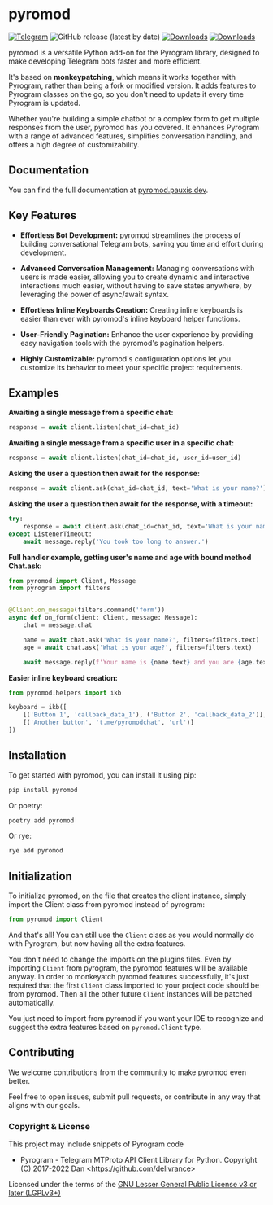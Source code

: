 # pyromod

[![Telegram](https://img.shields.io/badge/Telegram-2CA5E0?style=flat&logo=telegram&logoColor=white)](https://t.me/pyromodchat)
![GitHub release (latest by date)](https://img.shields.io/github/v/release/usernein/pyromod)
[![Downloads](https://static.pepy.tech/badge/pyromod)](https://pepy.tech/project/pyromod)
[![Downloads](https://static.pepy.tech/badge/pyromod/month)](https://pepy.tech/project/pyromod)

pyromod is a versatile Python add-on for the Pyrogram library, designed to make developing Telegram bots faster and more
efficient.

It's based on **monkeypatching**, which means it works together with Pyrogram, rather than being a fork or modified
version. It
adds features to Pyrogram classes on the go, so you don't need to update it every time Pyrogram is updated.

Whether you're building a simple chatbot or a complex form to get multiple responses from the user, pyromod has you
covered. It enhances Pyrogram with a range
of advanced features, simplifies conversation handling, and offers a high degree of customizability.

## Documentation

You can find the full documentation at [pyromod.pauxis.dev](https://pyromod.pauxis.dev).

## Key Features

- **Effortless Bot Development:** pyromod streamlines the process of building conversational Telegram bots, saving you
  time and effort
  during development.

- **Advanced Conversation Management:** Managing conversations with users is made easier, allowing you to create dynamic
  and interactive interactions much easier, without having to save states anywhere, by leveraging the power of
  async/await syntax.

- **Effortless Inline Keyboards Creation:** Creating inline keyboards is easier than ever with pyromod's inline keyboard
  helper functions.

- **User-Friendly Pagination:** Enhance the user experience by providing easy navigation tools with the pyromod's
  pagination
  helpers.

- **Highly Customizable:** pyromod's configuration options let you customize its behavior to meet your specific project
  requirements.

## Examples

**Awaiting a single message from a specific chat:**

```python
response = await client.listen(chat_id=chat_id)
```

**Awaiting a single message from a specific user in a specific chat:**

```python
response = await client.listen(chat_id=chat_id, user_id=user_id)
```

**Asking the user a question then await for the response:**

```python
response = await client.ask(chat_id=chat_id, text='What is your name?')
```

**Asking the user a question then await for the response, with a timeout:**

```python
try:
    response = await client.ask(chat_id=chat_id, text='What is your name?', timeout=10)
except ListenerTimeout:
    await message.reply('You took too long to answer.')
```

**Full handler example, getting user's name and age with bound method Chat.ask:**

```python
from pyromod import Client, Message
from pyrogram import filters


@Client.on_message(filters.command('form'))
async def on_form(client: Client, message: Message):
    chat = message.chat

    name = await chat.ask('What is your name?', filters=filters.text)
    age = await chat.ask('What is your age?', filters=filters.text)

    await message.reply(f'Your name is {name.text} and you are {age.text} years old.')
```

**Easier inline keyboard creation:**

```python
from pyromod.helpers import ikb

keyboard = ikb([
    [('Button 1', 'callback_data_1'), ('Button 2', 'callback_data_2')],
    [('Another button', 't.me/pyromodchat', 'url')]
])
```

## Installation

To get started with pyromod, you can install it using pip:

```bash
pip install pyromod
```

Or poetry:

```bash
poetry add pyromod
```

Or rye:

```bash
rye add pyromod
```

## Initialization

To initialize pyromod, on the file that creates the client instance, simply import the Client class from pyromod instead
of pyrogram:

```python
from pyromod import Client
```

And that's all! You can still use the `Client` class as you would normally do with Pyrogram, but now having all the
extra features.

You don't need to change the imports on the plugins files. Even by importing `Client` from pyrogram, the pyromod
features will be available anyway. In order to monkeyatch pyromod features successfully, it's just required that the
first `Client` class imported to your project code should be from pyromod. Then all the other future `Client` instances
will be patched automatically.

You just need to import from pyromod if you want your IDE to recognize and suggest
the extra features based on `pyromod.Client` type.

## Contributing

We welcome contributions from the community to make pyromod even better.

Feel free to open issues, submit pull requests,
or contribute in any way that aligns with our goals.

### Copyright & License

This project may include snippets of Pyrogram code

- Pyrogram - Telegram MTProto API Client Library for Python. Copyright (C) 2017-2022
  Dan <<https://github.com/delivrance>>

Licensed under the terms of the [GNU Lesser General Public License v3 or later (LGPLv3+)](COPYING.lesser)


